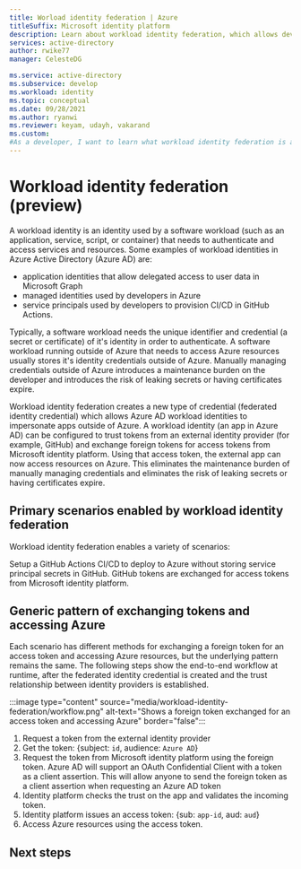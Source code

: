 ```yaml
---
title: Worload identity federation | Azure
titleSuffix: Microsoft identity platform
description: Learn about workload identity federation, which allows developers to exchange a token from another identity provider (such as GitHub) for an access token in order to access Azure resources.  This eliminates the need for storing and maintaining long-lived secrets outside of Azure.
services: active-directory
author: rwike77
manager: CelesteDG

ms.service: active-directory
ms.subservice: develop
ms.workload: identity
ms.topic: conceptual
ms.date: 09/28/2021
ms.author: ryanwi
ms.reviewer: keyam, udayh, vakarand
ms.custom: 
#As a developer, I want to learn what workload identity federation is and what it's used for. 
---
```


# Workload identity federation (preview)

A workload identity is an identity used by a software workload (such as an application, service, script, or container) that needs to authenticate and access services and resources. Some examples of workload identities in Azure Active Directory (Azure AD) are:
- application identities that allow delegated access to user data in Microsoft Graph 
- managed identities used by developers in Azure
- service principals used by developers to provision CI/CD in GitHub Actions.  

Typically, a software workload needs the unique identifier and credential (a secret or certificate) of it's identity in order to authenticate.  A software workload running outside of Azure that needs to access Azure resources usually stores it's identity credentials outside of Azure.  Manually managing credentials outside of Azure introduces a maintenance burden on the developer and introduces the risk of leaking secrets or having certificates expire.

Workload identity federation creates a new type of credential (federated identity credential) which allows Azure AD workload identities to impersonate apps outside of Azure. A workload identity (an app in Azure AD) can be configured to trust tokens from an external identity provider (for example, GitHub) and exchange foreign tokens for access tokens from Microsoft identity platform.  Using that access token, the external app can now access resources on Azure. This eliminates the maintenance burden of manually managing credentials and eliminates the risk of leaking secrets or having certificates expire. 

## Primary scenarios enabled by workload identity federation
Workload identity federation enables a variety of scenarios:

Setup a GitHub Actions CI/CD to deploy to Azure without storing service principal secrets in GitHub.  GitHub tokens are exchanged for access tokens from Microsoft identity platform. 


## Generic pattern of exchanging tokens and accessing Azure 
Each scenario has different methods for exchanging a foreign token for an access token and accessing Azure resources, but the underlying pattern remains the same. The following steps show the end-to-end workflow at runtime, after the federated identity credential is created and the trust relationship between identity providers is established.  

:::image type="content" source="media/workload-identity-federation/workflow.png" alt-text="Shows a foreign token exchanged for an access token and accessing Azure" border="false":::

1. Request a token from the external identity provider
1. Get the token: {subject: `id`, audience: `Azure AD`}
1. Request the token from Microsoft identity platform using the foreign token. Azure AD will support an OAuth Confidential Client with a token as a client assertion. This will allow anyone to send the foreign token as a client assertion when requesting an Azure AD token
1. Identity platform checks the trust on the app and validates the incoming token.
1. Identity platform issues an access token: {sub: `app-id`, aud: `aud`}
1. Access Azure resources using the access token. 

 
## Next steps

